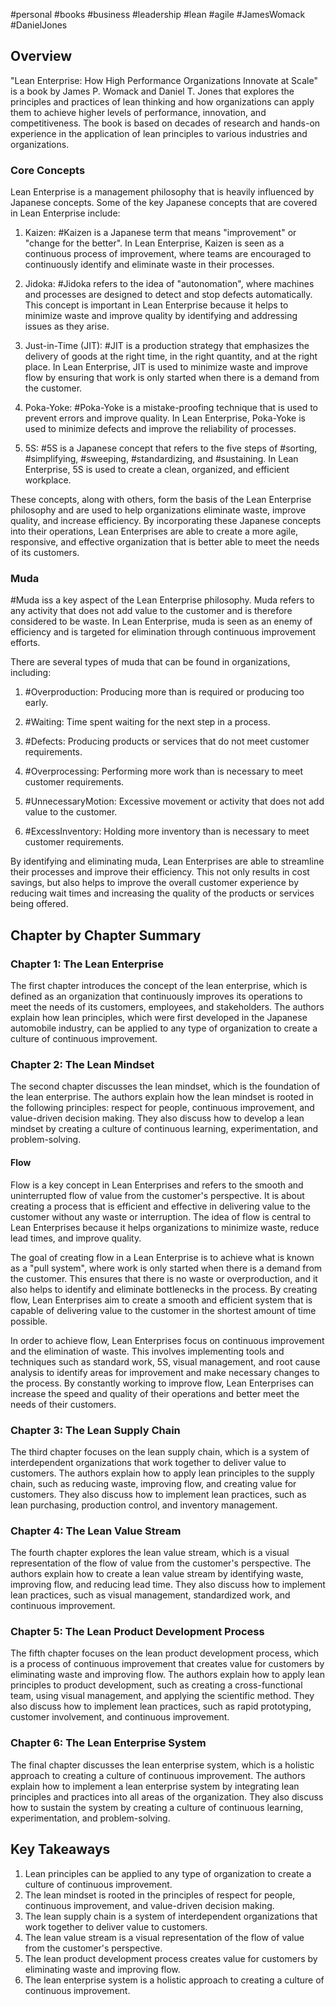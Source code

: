 #personal #books #business #leadership #lean #agile #JamesWomack #DanielJones
## Overview

"Lean Enterprise: How High Performance Organizations Innovate at Scale" is a book by James P. Womack and Daniel T. Jones that explores the principles and practices of lean thinking and how organizations can apply them to achieve higher levels of performance, innovation, and competitiveness. The book is based on decades of research and hands-on experience in the application of lean principles to various industries and organizations.

### Core Concepts
Lean Enterprise is a management philosophy that is heavily influenced by Japanese concepts. Some of the key Japanese concepts that are covered in Lean Enterprise include:

1.  Kaizen: #Kaizen is a Japanese term that means "improvement" or "change for the better". In Lean Enterprise, Kaizen is seen as a continuous process of improvement, where teams are encouraged to continuously identify and eliminate waste in their processes.
    
2.  Jidoka: #Jidoka refers to the idea of "autonomation", where machines and processes are designed to detect and stop defects automatically. This concept is important in Lean Enterprise because it helps to minimize waste and improve quality by identifying and addressing issues as they arise.
    
3.  Just-in-Time (JIT): #JIT is a production strategy that emphasizes the delivery of goods at the right time, in the right quantity, and at the right place. In Lean Enterprise, JIT is used to minimize waste and improve flow by ensuring that work is only started when there is a demand from the customer.
    
4.  Poka-Yoke: #Poka-Yoke is a mistake-proofing technique that is used to prevent errors and improve quality. In Lean Enterprise, Poka-Yoke is used to minimize defects and improve the reliability of processes.
    
5.  5S: #5S is a Japanese concept that refers to the five steps of #sorting, #simplifying, #sweeping, #standardizing, and #sustaining. In Lean Enterprise, 5S is used to create a clean, organized, and efficient workplace.

These concepts, along with others, form the basis of the Lean Enterprise philosophy and are used to help organizations eliminate waste, improve quality, and increase efficiency. By incorporating these Japanese concepts into their operations, Lean Enterprises are able to create a more agile, responsive, and effective organization that is better able to meet the needs of its customers.

### Muda 
#Muda iss a key aspect of the Lean Enterprise philosophy. Muda refers to any activity that does not add value to the customer and is therefore considered to be waste. In Lean Enterprise, muda is seen as an enemy of efficiency and is targeted for elimination through continuous improvement efforts.

There are several types of muda that can be found in organizations, including:

1.  #Overproduction: Producing more than is required or producing too early.
    
2.  #Waiting: Time spent waiting for the next step in a process.
    
3.  #Defects: Producing products or services that do not meet customer requirements.
    
4.  #Overprocessing: Performing more work than is necessary to meet customer requirements.
    
5.  #UnnecessaryMotion: Excessive movement or activity that does not add value to the customer.
    
6.  #ExcessInventory: Holding more inventory than is necessary to meet customer requirements.

By identifying and eliminating muda, Lean Enterprises are able to streamline their processes and improve their efficiency. This not only results in cost savings, but also helps to improve the overall customer experience by reducing wait times and increasing the quality of the products or services being offered.

## Chapter by Chapter Summary

### Chapter 1: The Lean Enterprise

The first chapter introduces the concept of the lean enterprise, which is defined as an organization that continuously improves its operations to meet the needs of its customers, employees, and stakeholders. The authors explain how lean principles, which were first developed in the Japanese automobile industry, can be applied to any type of organization to create a culture of continuous improvement.

### Chapter 2: The Lean Mindset

The second chapter discusses the lean mindset, which is the foundation of the lean enterprise. The authors explain how the lean mindset is rooted in the following principles: respect for people, continuous improvement, and value-driven decision making. They also discuss how to develop a lean mindset by creating a culture of continuous learning, experimentation, and problem-solving.

#### Flow
Flow is a key concept in Lean Enterprises and refers to the smooth and uninterrupted flow of value from the customer's perspective. It is about creating a process that is efficient and effective in delivering value to the customer without any waste or interruption. The idea of flow is central to Lean Enterprises because it helps organizations to minimize waste, reduce lead times, and improve quality.

The goal of creating flow in a Lean Enterprise is to achieve what is known as a "pull system", where work is only started when there is a demand from the customer. This ensures that there is no waste or overproduction, and it also helps to identify and eliminate bottlenecks in the process. By creating flow, Lean Enterprises aim to create a smooth and efficient system that is capable of delivering value to the customer in the shortest amount of time possible.

In order to achieve flow, Lean Enterprises focus on continuous improvement and the elimination of waste. This involves implementing tools and techniques such as standard work, 5S, visual management, and root cause analysis to identify areas for improvement and make necessary changes to the process. By constantly working to improve flow, Lean Enterprises can increase the speed and quality of their operations and better meet the needs of their customers.

### Chapter 3: The Lean Supply Chain

The third chapter focuses on the lean supply chain, which is a system of interdependent organizations that work together to deliver value to customers. The authors explain how to apply lean principles to the supply chain, such as reducing waste, improving flow, and creating value for customers. They also discuss how to implement lean practices, such as lean purchasing, production control, and inventory management.

### Chapter 4: The Lean Value Stream

The fourth chapter explores the lean value stream, which is a visual representation of the flow of value from the customer's perspective. The authors explain how to create a lean value stream by identifying waste, improving flow, and reducing lead time. They also discuss how to implement lean practices, such as visual management, standardized work, and continuous improvement.

### Chapter 5: The Lean Product Development Process

The fifth chapter focuses on the lean product development process, which is a process of continuous improvement that creates value for customers by eliminating waste and improving flow. The authors explain how to apply lean principles to product development, such as creating a cross-functional team, using visual management, and applying the scientific method. They also discuss how to implement lean practices, such as rapid prototyping, customer involvement, and continuous improvement.

### Chapter 6: The Lean Enterprise System

The final chapter discusses the lean enterprise system, which is a holistic approach to creating a culture of continuous improvement. The authors explain how to implement a lean enterprise system by integrating lean principles and practices into all areas of the organization. They also discuss how to sustain the system by creating a culture of continuous learning, experimentation, and problem-solving.

## Key Takeaways

1.  Lean principles can be applied to any type of organization to create a culture of continuous improvement.
2.  The lean mindset is rooted in the principles of respect for people, continuous improvement, and value-driven decision making.
3.  The lean supply chain is a system of interdependent organizations that work together to deliver value to customers.
4.  The lean value stream is a visual representation of the flow of value from the customer's perspective.
5.  The lean product development process creates value for customers by eliminating waste and improving flow.
6.  The lean enterprise system is a holistic approach to creating a culture of continuous improvement.